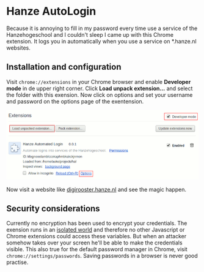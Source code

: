 Hanze AutoLogin
===============
Because it is annoying to fill in my password every time use a service of
the Hanzehogeschool and I couldn't sleep I came up with this Chrome extension. 
It logs you in automatically when you use a service on \*.hanze.nl websites.

Installation and configuration
------------------------------
Visit `chrome://extensions` in your Chrome browser and enable **Developer 
mode** in de upper right corner. Click **Load unpack extension...** and select
the folder with this exension. Now click on options and set your username and 
password on the options page of the exentension.

![Clarifying screenshot](assets/img/readme.png)

Now visit a website like [digirooster.hanze.nl][1] and see the magic happen.

Security considerations
-----------------------
Currently no encryption has been used to encrypt your credentials. The
exension runs in an [isolated world][2] and therefore no other Javascript
or Chrome extensions could access these variables. But when an attacker somehow
takes over your screen he'll be able to make the credentials visible. This
also true for the default password manager in Chrome, visit 
`chrome://settings/passwords`. Saving passwords in a browser is never good
practise. 

[1]: https://digirooster.hanze.nl
[2]: http://developer.chrome.com/extensions/content_scripts.html#execution-environment]
